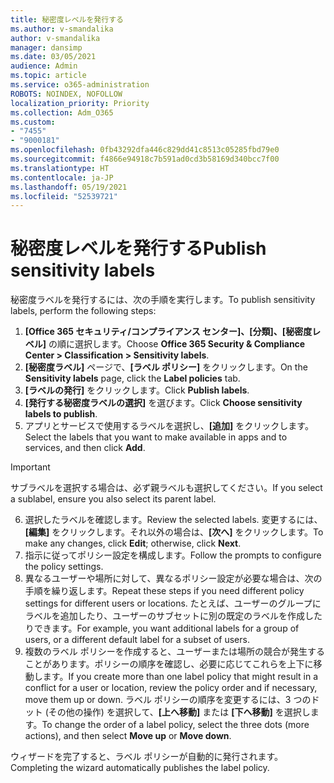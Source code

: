 ```yaml
---
title: 秘密度レベルを発行する
ms.author: v-smandalika
author: v-smandalika
manager: dansimp
ms.date: 03/05/2021
audience: Admin
ms.topic: article
ms.service: o365-administration
ROBOTS: NOINDEX, NOFOLLOW
localization_priority: Priority
ms.collection: Adm_O365
ms.custom:
- "7455"
- "9000181"
ms.openlocfilehash: 0fb43292dfa446c829dd41c8513c05285fbd79e0
ms.sourcegitcommit: f4866e94918c7b591ad0cd3b58169d340bcc7f00
ms.translationtype: HT
ms.contentlocale: ja-JP
ms.lasthandoff: 05/19/2021
ms.locfileid: "52539721"
---
```

# <a name="publish-sensitivity-labels"></a><span data-ttu-id="b6686-102">秘密度レベルを発行する</span><span class="sxs-lookup"><span data-stu-id="b6686-102">Publish sensitivity labels</span></span>

<span data-ttu-id="b6686-103">秘密度ラベルを発行するには、次の手順を実行します。</span><span class="sxs-lookup"><span data-stu-id="b6686-103">To publish sensitivity labels, perform the following steps:</span></span>

1. <span data-ttu-id="b6686-104">**[Office 365 セキュリティ/コンプライアンス センター]、[分類]、[秘密度レベル]** の順に選択します。</span><span class="sxs-lookup"><span data-stu-id="b6686-104">Choose **Office 365 Security & Compliance Center > Classification > Sensitivity labels**.</span></span>
2. <span data-ttu-id="b6686-105">**[秘密度ラベル]** ページで、**[ラベル ポリシー]** をクリックします。</span><span class="sxs-lookup"><span data-stu-id="b6686-105">On the **Sensitivity labels** page, click the **Label policies** tab.</span></span>
3. <span data-ttu-id="b6686-106">**[ラベルの発行]** をクリックします。</span><span class="sxs-lookup"><span data-stu-id="b6686-106">Click **Publish labels**.</span></span>
4. <span data-ttu-id="b6686-107">**[発行する秘密度ラベルの選択]** を選びます。</span><span class="sxs-lookup"><span data-stu-id="b6686-107">Click **Choose sensitivity labels to publish**.</span></span> 
5. <span data-ttu-id="b6686-108">アプリとサービスで使用するラベルを選択し、**[追加]** をクリックします。</span><span class="sxs-lookup"><span data-stu-id="b6686-108">Select the labels that you want to make available in apps and to services, and then click **Add**.</span></span>
> [!IMPORTANT]
> <span data-ttu-id="b6686-109">サブラベルを選択する場合は、必ず親ラベルも選択してください。</span><span class="sxs-lookup"><span data-stu-id="b6686-109">If you select a sublabel, ensure you also select its parent label.</span></span>
6. <span data-ttu-id="b6686-110">選択したラベルを確認します。</span><span class="sxs-lookup"><span data-stu-id="b6686-110">Review the selected labels.</span></span> <span data-ttu-id="b6686-111">変更するには、**[編集]** をクリックします。それ以外の場合は、**[次へ]** をクリックします。</span><span class="sxs-lookup"><span data-stu-id="b6686-111">To make any changes, click **Edit**; otherwise, click **Next**.</span></span>
7. <span data-ttu-id="b6686-112">指示に従ってポリシー設定を構成します。</span><span class="sxs-lookup"><span data-stu-id="b6686-112">Follow the prompts to configure the policy settings.</span></span>
8. <span data-ttu-id="b6686-113">異なるユーザーや場所に対して、異なるポリシー設定が必要な場合は、次の手順を繰り返します。</span><span class="sxs-lookup"><span data-stu-id="b6686-113">Repeat these steps if you need different policy settings for different users or locations.</span></span> <span data-ttu-id="b6686-114">たとえば、ユーザーのグループにラベルを追加したり、ユーザーのサブセットに別の既定のラベルを作成したりできます。</span><span class="sxs-lookup"><span data-stu-id="b6686-114">For example, you want additional labels for a group of users, or a different default label for a subset of users.</span></span>
9. <span data-ttu-id="b6686-115">複数のラベル ポリシーを作成すると、ユーザーまたは場所の競合が発生することがあります。ポリシーの順序を確認し、必要に応じてこれらを上下に移動します。</span><span class="sxs-lookup"><span data-stu-id="b6686-115">If you create more than one label policy that might result in a conflict for a user or location, review the policy order and if necessary, move them up or down.</span></span> <span data-ttu-id="b6686-116">ラベル ポリシーの順序を変更するには、3 つのドット (その他の操作) を選択して、**[上へ移動]** または **[下へ移動]** を選択します。</span><span class="sxs-lookup"><span data-stu-id="b6686-116">To change the order of a label policy, select the three dots (more actions), and then select **Move up** or **Move down**.</span></span>

<span data-ttu-id="b6686-117">ウィザードを完了すると、ラベル ポリシーが自動的に発行されます。</span><span class="sxs-lookup"><span data-stu-id="b6686-117">Completing the wizard automatically publishes the label policy.</span></span>

